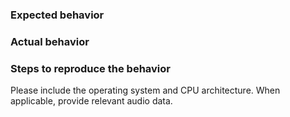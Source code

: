 ### Expected behavior

### Actual behavior

### Steps to reproduce the behavior

Please include the operating system and CPU architecture. When applicable, provide relevant audio data.
